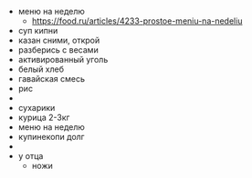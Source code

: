 - меню на неделю
	- https://food.ru/articles/4233-prostoe-meniu-na-nedeliu
- суп кипни
- казан сними, открой
- разберись с весами
- активированный уголь
- белый хлеб
- гавайская смесь
- рис
-
- сухарики
- курица 2-3кг
- меню на неделю
- купинекопи долг
-
- у отца
	- ножи